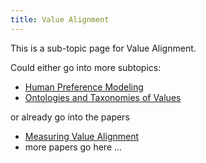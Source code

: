 ```yaml
---
title: Value Alignment
---
```


This is a sub-topic page for Value Alignment.

Could either go into more subtopics:

- [Human Preference Modeling](Human_Preference_Modeling.md)
- [Ontologies and Taxonomies of Values](Ontologies_and_Taxonomies_of_Values.md)

or already go into the papers

- [Measuring Value Alignment](https://arxiv.org/abs/2312.15241)
- more papers go here ...